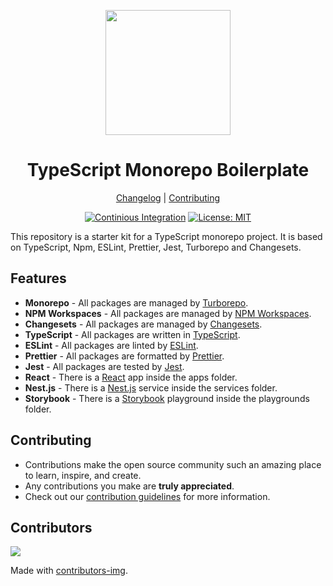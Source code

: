 <!--lint disable double-link awesome-heading awesome-git-repo-age awesome-toc-->

<div align="center">
<p>
    <img
        style="width: 200px"
        width="200"
        src="https://avatars.githubusercontent.com/u/4426989?s=200&v=4"
    >
</p>
<h1>TypeScript Monorepo Boilerplate</h1>

[Changelog](#) |
[Contributing](./CONTRIBUTING.md)

</div>
<div align="center">

[![Continious Integration][cibadge]][ciurl]
[![License: MIT][licensebadge]][licenseurl]

</div>

This repository is a starter kit for a TypeScript monorepo project. It is based on TypeScript, Npm, ESLint, Prettier, Jest, Turborepo and Changesets.

## Features

- **Monorepo** - All packages are managed by [Turborepo](https://turborepo.com/).
- **NPM Workspaces** - All packages are managed by [NPM Workspaces](https://docs.npmjs.com/cli/v7/using-npm/workspaces).
- **Changesets** - All packages are managed by [Changesets](https://github.com/changesets/changesets).
- **TypeScript** - All packages are written in [TypeScript](https://www.typescriptlang.org/).
- **ESLint** - All packages are linted by [ESLint](https://eslint.org/).
- **Prettier** - All packages are formatted by [Prettier](https://prettier.io/).
- **Jest** - All packages are tested by [Jest](https://jestjs.io/).
- **React** - There is a [React](https://reactjs.org/) app inside the apps folder.
- **Nest.js** - There is a [Nest.js](https://nestjs.com/) service inside the services folder.
- **Storybook** - There is a [Storybook](https://storybook.js.org/) playground inside the playgrounds folder.

## Contributing

- Contributions make the open source community such an amazing place to learn, inspire, and create.
- Any contributions you make are **truly appreciated**.
- Check out our [contribution guidelines](./CONTRIBUTING.md) for more information.

## Contributors

<a href="https://github.com/nanlabs/ts-monorepo-boilerplate/contributors">
  <img src="https://contrib.rocks/image?repo=nanlabs/ts-monorepo-boilerplate"/>
</a>

Made with [contributors-img](https://contrib.rocks).

[cibadge]: https://github.com/nanlabs/ts-monorepo-boilerplate/actions/workflows/ci.yml/badge.svg
[licensebadge]: https://img.shields.io/badge/License-MIT-blue.svg
[ciurl]: https://github.com/nanlabs/ts-monorepo-boilerplate/actions/workflows/ci.yml
[licenseurl]: https://github.com/nanlabs/ts-monorepo-boilerplate/blob/main/LICENSE
